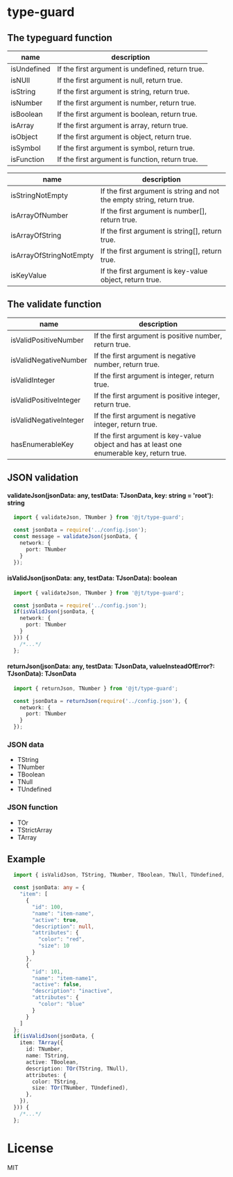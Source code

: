 # type-guard

## The typeguard function

|  name  |  description  |
| ------ | ------------- |
| isUndefined | If the first argument is undefined, return true. |
| isNUll | If the first argument is null, return true. |
| isString | If the first argument is string, return true. |
| isNumber | If the first argument is number, return true. |
| isBoolean | If the first argument is boolean, return true. |
| isArray | If the first argument is array, return true. |
| isObject | If the first argument is object, return true. |
| isSymbol | If the first argument is symbol, return true. |
| isFunction | If the first argument is function, return true. |

|  name  |  description  |
| ------ | ------------- |
| isStringNotEmpty | If the first argument is string and not the empty string, return true. |
| isArrayOfNumber | If the first argument is number[], return true. |
| isArrayOfString | If the first argument is string[], return true. |
| isArrayOfStringNotEmpty | If the first argument is string[], return true. |
| isKeyValue | If the first argument is key-value object, return true. |

## The validate function

|  name  |  description  |
| ------ | ------------- |
| isValidPositiveNumber | If the first argument is positive number, return true. |
| isValidNegativeNumber | If the first argument is negative number, return true. |
| isValidInteger | If the first argument is integer, return true. |
| isValidPositiveInteger | If the first argument is positive integer, return true. |
| isValidNegativeInteger | If the first argument is negative integer, return true. |
| hasEnumerableKey | If the first argument is key-value object and has at least one enumerable key, return true. |

## JSON validation

#### validateJson(jsonData: any, testData: TJsonData, key: string = 'root'): string

```ts
  import { validateJson, TNumber } from '@jt/type-guard';

  const jsonData = require('../config.json');
  const message = validateJson(jsonData, {
    network: {
      port: TNumber
    }
  });
```

#### isValidJson(jsonData: any, testData: TJsonData): boolean

```ts
  import { validateJson, TNumber } from '@jt/type-guard';

  const jsonData = require('../config.json');
  if(isValidJson(jsonData, {
    network: {
      port: TNumber
    }
  })) {
    /*...*/
  };
```

#### returnJson(jsonData: any, testData: TJsonData, valueInsteadOfError?: TJsonData): TJsonData

```ts
  import { returnJson, TNumber } from '@jt/type-guard';

  const jsonData = returnJson(require('../config.json'), {
    network: {
      port: TNumber
    }
  });
```

### JSON data

 - TString
 - TNumber
 - TBoolean
 - TNull
 - TUndefined

### JSON function

 - TOr
 - TStrictArray
 - TArray

## Example

```ts
  import { isValidJson, TString, TNumber, TBoolean, TNull, TUndefined, TOr, TArray } from '@jt/type-guard';

  const jsonData: any = {
    "item": [
      {
        "id": 100,
        "name": "item-name",
        "active": true,
        "description": null,
        "attributes": {
          "color": "red",
          "size": 10
        }
      },
      {
        "id": 101,
        "name": "item-name1",
        "active": false,
        "description": "inactive",
        "attributes": {
          "color": "blue"
        }
      }
    ]
  };
  if(isValidJson(jsonData, {
    item: TArray({
      id: TNumber,
      name: TString,
      active: TBoolean,
      description: TOr(TString, TNull),
      attributes: {
        color: TString,
        size: TOr(TNumber, TUndefined),
      },
    }),
  })) {
    /*...*/
  };
```

 # License

MIT
